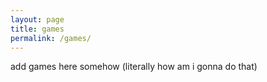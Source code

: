 ```yaml
---
layout: page
title: games
permalink: /games/
---
```


add games here somehow (literally how am i gonna do that)
